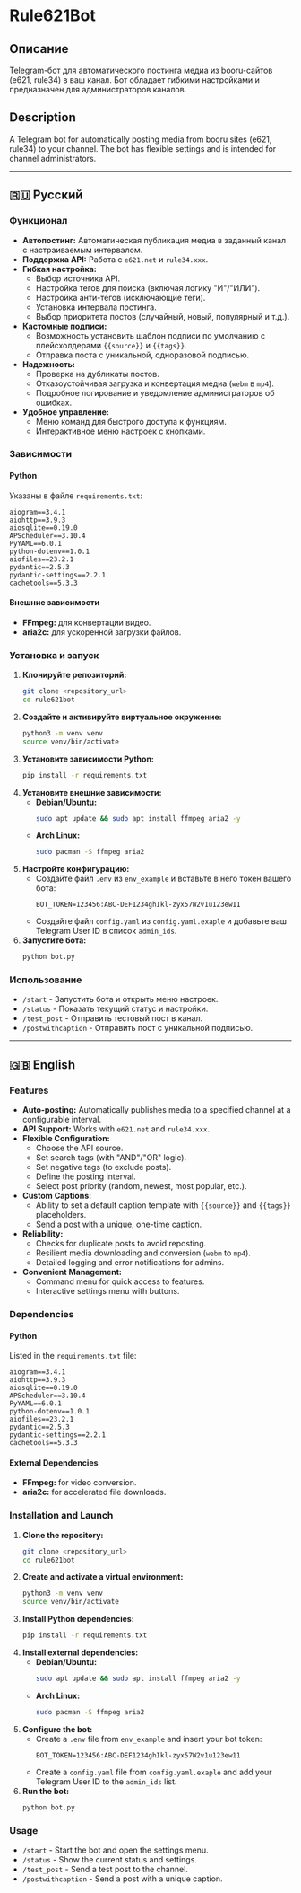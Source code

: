 # Rule621Bot

## Описание
Telegram-бот для автоматического постинга медиа из booru-сайтов (e621, rule34) в ваш канал. Бот обладает гибкими настройками и предназначен для администраторов каналов.

## Description
A Telegram bot for automatically posting media from booru sites (e621, rule34) to your channel. The bot has flexible settings and is intended for channel administrators.

---

## 🇷🇺 Русский

### Функционал
- **Автопостинг:** Автоматическая публикация медиа в заданный канал с настраиваемым интервалом.
- **Поддержка API:** Работа с `e621.net` и `rule34.xxx`.
- **Гибкая настройка:**
    - Выбор источника API.
    - Настройка тегов для поиска (включая логику "И"/"ИЛИ").
    - Настройка анти-тегов (исключающие теги).
    - Установка интервала постинга.
    - Выбор приоритета постов (случайный, новый, популярный и т.д.).
- **Кастомные подписи:**
    - Возможность установить шаблон подписи по умолчанию с плейсхолдерами `{{source}}` и `{{tags}}`.
    - Отправка поста с уникальной, одноразовой подписью.
- **Надежность:**
    - Проверка на дубликаты постов.
    - Отказоустойчивая загрузка и конвертация медиа (`webm` в `mp4`).
    - Подробное логирование и уведомление администраторов об ошибках.
- **Удобное управление:**
    - Меню команд для быстрого доступа к функциям.
    - Интерактивное меню настроек с кнопками.

### Зависимости
#### Python
Указаны в файле `requirements.txt`:
```
aiogram==3.4.1
aiohttp==3.9.3
aiosqlite==0.19.0
APScheduler==3.10.4
PyYAML==6.0.1
python-dotenv==1.0.1
aiofiles==23.2.1
pydantic==2.5.3
pydantic-settings==2.2.1
cachetools==5.3.3
```

#### Внешние зависимости
- **FFmpeg:** для конвертации видео.
- **aria2c:** для ускоренной загрузки файлов.

### Установка и запуск
1.  **Клонируйте репозиторий:**
    ```bash
    git clone <repository_url>
    cd rule621bot
    ```
2.  **Создайте и активируйте виртуальное окружение:**
    ```bash
    python3 -m venv venv
    source venv/bin/activate
    ```
3.  **Установите зависимости Python:**
    ```bash
    pip install -r requirements.txt
    ```
4.  **Установите внешние зависимости:**
    *   **Debian/Ubuntu:**
        ```bash
        sudo apt update && sudo apt install ffmpeg aria2 -y
        ```
    *   **Arch Linux:**
        ```bash
        sudo pacman -S ffmpeg aria2
        ```
5.  **Настройте конфигурацию:**
    *   Создайте файл `.env` из `env_example` и вставьте в него токен вашего бота:
        ```
        BOT_TOKEN=123456:ABC-DEF1234ghIkl-zyx57W2v1u123ew11
        ```
    *   Создайте файл `config.yaml` из `config.yaml.exaple` и добавьте ваш Telegram User ID в список `admin_ids`.
6.  **Запустите бота:**
    ```bash
    python bot.py
    ```

### Использование
- `/start` - Запустить бота и открыть меню настроек.
- `/status` - Показать текущий статус и настройки.
- `/test_post` - Отправить тестовый пост в канал.
- `/postwithcaption` - Отправить пост с уникальной подписью.

---

## 🇬🇧 English

### Features
- **Auto-posting:** Automatically publishes media to a specified channel at a configurable interval.
- **API Support:** Works with `e621.net` and `rule34.xxx`.
- **Flexible Configuration:**
    - Choose the API source.
    - Set search tags (with "AND"/"OR" logic).
    - Set negative tags (to exclude posts).
    - Define the posting interval.
    - Select post priority (random, newest, most popular, etc.).
- **Custom Captions:**
    - Ability to set a default caption template with `{{source}}` and `{{tags}}` placeholders.
    - Send a post with a unique, one-time caption.
- **Reliability:**
    - Checks for duplicate posts to avoid reposting.
    - Resilient media downloading and conversion (`webm` to `mp4`).
    - Detailed logging and error notifications for admins.
- **Convenient Management:**
    - Command menu for quick access to features.
    - Interactive settings menu with buttons.

### Dependencies
#### Python
Listed in the `requirements.txt` file:
```
aiogram==3.4.1
aiohttp==3.9.3
aiosqlite==0.19.0
APScheduler==3.10.4
PyYAML==6.0.1
python-dotenv==1.0.1
aiofiles==23.2.1
pydantic==2.5.3
pydantic-settings==2.2.1
cachetools==5.3.3
```

#### External Dependencies
- **FFmpeg:** for video conversion.
- **aria2c:** for accelerated file downloads.

### Installation and Launch
1.  **Clone the repository:**
    ```bash
    git clone <repository_url>
    cd rule621bot
    ```
2.  **Create and activate a virtual environment:**
    ```bash
    python3 -m venv venv
    source venv/bin/activate
    ```
3.  **Install Python dependencies:**
    ```bash
    pip install -r requirements.txt
    ```
4.  **Install external dependencies:**
    *   **Debian/Ubuntu:**
        ```bash
        sudo apt update && sudo apt install ffmpeg aria2 -y
        ```
    *   **Arch Linux:**
        ```bash
        sudo pacman -S ffmpeg aria2
        ```
5.  **Configure the bot:**
    *   Create a `.env` file from `env_example` and insert your bot token:
        ```
        BOT_TOKEN=123456:ABC-DEF1234ghIkl-zyx57W2v1u123ew11
        ```
    *   Create a `config.yaml` file from `config.yaml.exaple` and add your Telegram User ID to the `admin_ids` list.
6.  **Run the bot:**
    ```bash
    python bot.py
    ```

### Usage
- `/start` - Start the bot and open the settings menu.
- `/status` - Show the current status and settings.
- `/test_post` - Send a test post to the channel.
- `/postwithcaption` - Send a post with a unique caption.
